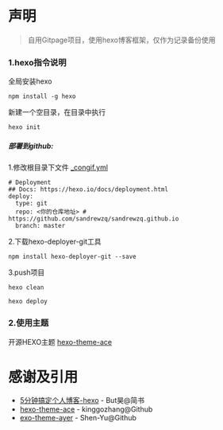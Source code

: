 # 声明
> 自用Gitpage项目，使用hexo博客框架，仅作为记录备份使用

### 1.hexo指令说明

全局安装hexo

```
npm install -g hexo
```
新建一个空目录，在目录中执行
```
hexo init
```

##### 部署到github:
1.修改根目录下文件 [_congif.yml](_config.yml)
```
# Deployment
## Docs: https://hexo.io/docs/deployment.html
deploy:
  type: git
  repo: <你的仓库地址> # https://github.com/sandrewzq/sandrewzq.github.io
  branch: master
```
2.下载hexo-deployer-git工具
```
npm install hexo-deployer-git --save
```
3.push项目
```
hexo clean

hexo deploy
```
### 2.使用主题
开源HEXO主题
[hexo-theme-ace](https://github.com/kinggozhang/hexo-theme-ace)



# 感谢及引用
- [5分钟搞定个人博客-hexo](https://www.jianshu.com/p/390f202c5b0e) - But昊@简书
- [hexo-theme-ace](https://github.com/kinggozhang/hexo-theme-ace) - kinggozhang@Github 
- [exo-theme-ayer](https://github.com/Shen-Yu/hexo-theme-ayer) - Shen-Yu@Github



